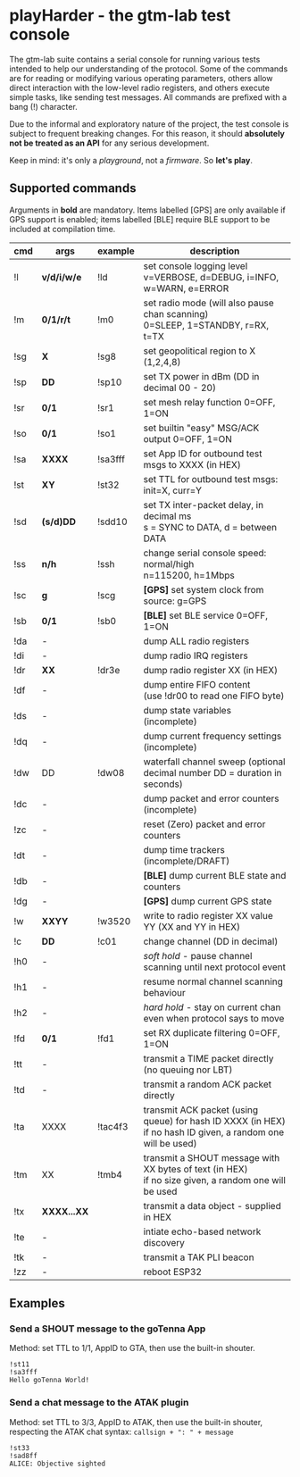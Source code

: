 # playHarder - the gtm-lab test console

The gtm-lab suite contains a serial console for running various tests
intended to help our understanding of the protocol. Some of the commands are
for reading or modifying various operating parameters, others allow direct
interaction with the low-level radio registers, and others execute simple
tasks, like sending test messages.
All commands are prefixed with a bang (!) character.

Due to the informal and exploratory nature of the project, the test console
is subject to frequent breaking changes. For this reason, it should 
**absolutely not be treated as an API** for any serious development.

Keep in mind: it's only a *playground*, not a *firmware*. So **let's play**.

## Supported commands

Arguments in **bold** are mandatory.
Items labelled [GPS] are only available if GPS support is enabled;
items labelled [BLE] require BLE support to be included at compilation time.

| cmd | args          | example | description
|-----|---------------|---------|------------
| !l  | **v/d/i/w/e** | !ld     | set console logging level <br/> v=VERBOSE, d=DEBUG, i=INFO, w=WARN, e=ERROR
| !m  | **0/1/r/t**   | !m0     | set radio mode (will also pause chan scanning) <br/>0=SLEEP, 1=STANDBY, r=RX, t=TX
| !sg | **X**         | !sg8    | set geopolitical region to X (1,2,4,8)
| !sp | **DD**        | !sp10   | set TX power in dBm (DD in decimal 00 - 20)
| !sr | **0/1**       | !sr1    | set mesh relay function 0=OFF, 1=ON
| !so | **0/1**       | !so1    | set builtin "easy" MSG/ACK output 0=OFF, 1=ON
| !sa | **XXXX**      | !sa3fff | set App ID for outbound test msgs to XXXX (in HEX)
| !st | **XY**        | !st32   | set TTL for outbound test msgs: init=X, curr=Y
| !sd | **(s/d)DD**   | !sdd10  | set TX inter-packet delay, in decimal ms<br/>s = SYNC to DATA, d = between DATA
| !ss | **n/h**       | !ssh    | change serial console speed: normal/high<br/>n=115200, h=1Mbps
| !sc | **g**         | !scg    | **[GPS]** set system clock from source: g=GPS
| !sb | **0/1**       | !sb0    | **[BLE]** set BLE service 0=OFF, 1=ON
| !da | -             |         | dump ALL radio registers
| !di | -             |         | dump radio IRQ registers
| !dr | **XX**        | !dr3e   | dump radio register XX (in HEX)
| !df | -             |         | dump entire FIFO content<br/>(use !dr00 to read one FIFO byte)
| !ds | -             |         | dump state variables (incomplete)
| !dq | -             |         | dump current frequency settings (incomplete)
| !dw | DD            | !dw08   | waterfall channel sweep (optional decimal number DD = duration in seconds)
| !dc | -             |         | dump packet and error counters (incomplete)
| !zc | -             |         | reset (Zero) packet and error counters
| !dt | -             |         | dump time trackers (incomplete/DRAFT)
| !db | -             |         | **[BLE]** dump current BLE state and counters
| !dg | -             |         | **[GPS]** dump current GPS state
| !w  | **XXYY**      | !w3520  | write to radio register XX value YY (XX and YY in HEX)
| !c  | **DD**        | !c01    | change channel (DD in decimal)
| !h0 | -             |         | *soft hold* - pause channel scanning until next protocol event
| !h1 | -             |         | resume normal channel scanning behaviour
| !h2 | -             |         | *hard hold* - stay on current chan even when protocol says to move
| !fd | **0/1**       | !fd1    | set RX duplicate filtering 0=OFF, 1=ON
| !tt | -             |         | transmit a TIME packet directly (no queuing nor LBT)
| !td | -             |         | transmit a random ACK packet directly
| !ta | XXXX          | !tac4f3 | transmit ACK packet (using queue) for hash ID XXXX (in HEX)<br/>if no hash ID given, a random one will be used)
| !tm | XX            | !tmb4   | transmit a SHOUT message with XX bytes of text (in HEX)<br/>if no size given, a random one will be used
| !tx | **XXXX...XX** |         | transmit a data object - supplied in HEX
| !te | -             |         | intiate echo-based network discovery
| !tk | -             |         | transmit a TAK PLI beacon
| !zz | -             |         | reboot ESP32

## Examples

### Send a SHOUT message to the goTenna App
Method: set TTL to 1/1, AppID to GTA, then use the built-in shouter.

```
!st11
!sa3fff
Hello goTenna World!
```

### Send a chat message to the ATAK plugin
Method: set TTL to 3/3, AppID to ATAK, then use the built-in shouter,
respecting the ATAK chat syntax: `callsign + ": " + message`

```
!st33
!sad8ff
ALICE: Objective sighted
```
